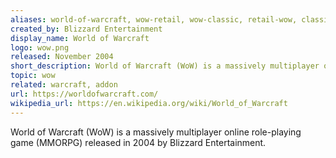 ```yaml
---
aliases: world-of-warcraft, wow-retail, wow-classic, retail-wow, classic-wow
created_by: Blizzard Entertainment
display_name: World of Warcraft 
logo: wow.png
released: November 2004
short_description: World of Warcraft (WoW) is a massively multiplayer online role-playing game.
topic: wow
related: warcraft, addon
url: https://worldofwarcraft.com/
wikipedia_url: https://en.wikipedia.org/wiki/World_of_Warcraft
---
```

World of Warcraft (WoW) is a massively multiplayer online role-playing game (MMORPG) released in 2004 by Blizzard Entertainment.
